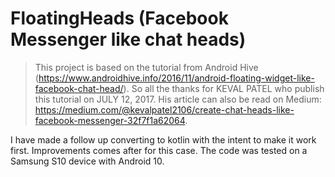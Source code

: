 # FloatingHeads (Facebook Messenger like chat heads)

>This project is based on the tutorial from Android Hive (https://www.androidhive.info/2016/11/android-floating-widget-like-facebook-chat-head/). So all the thanks for KEVAL PATEL who publish this tutorial on JULY 12, 2017. His article can also be read on Medium: https://medium.com/@kevalpatel2106/create-chat-heads-like-facebook-messenger-32f7f1a62064.

I have made a follow up converting to kotlin with the intent to make it work first. Improvements comes after for this case. 
The code was tested on a Samsung S10 device with Android 10.
